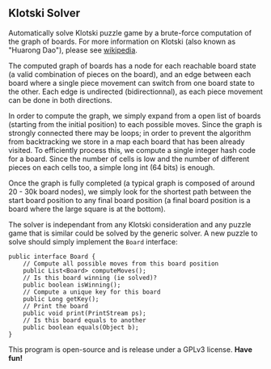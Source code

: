 ## Klotski Solver

Automatically solve Klotski puzzle game by a brute-force computation of the graph of boards.
For more information on Klotski (also known as "Huarong Dao"),
please see [wikipedia](https://en.wikipedia.org/wiki/Klotski).

The computed graph of boards has a node for each reachable board state (a valid combination of pieces on the board),
and an edge between each board where a single piece movement can switch from one board state to the other.
Each edge is undirected (bidirectionnal), as each piece movement can be done in both directions.

In order to compute the graph, we simply expand from a open list of boards (starting from the initial position)
to each possible moves. Since the graph is strongly connected there may be loops; in order to prevent the
algorithm from backtracking we store in a map each board that has been already visited. To efficiently process
this, we compute a single integer hash code for a board. Since the number of cells is low and the number of
different pieces on each cells too, a simple long int (64 bits) is enough.

Once the graph is fully completed (a typical graph is composed of around 20 - 30k board nodes),
we simply look for the shortest path between the start board position to any final board position
(a final board position is a board where the large square is at the bottom).

The solver is independant from any Klotski consideration and any puzzle game that is similar
could be solved by the generic solver. A new puzzle to solve should simply implement the `Board` interface:

	public interface Board {
		// Compute all possible moves from this board position
		public List<Board> computeMoves();
		// Is this board winning (ie solved)?
		public boolean isWinning();
		// Compute a unique key for this board
		public Long getKey();
		// Print the board
		public void print(PrintStream ps);
		// Is this board equals to another
		public boolean equals(Object b);
	}

This program is open-source and is release under a GPLv3 license. **Have fun!**
